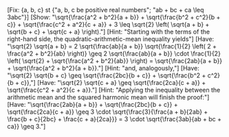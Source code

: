 [Fix: {a, b, c} st {"a, b, c be positive real numbers"; "ab + bc + ca \leq 3abc"}]
[Show: "\sqrt{\frac{a^2 + b^2}{a + b}} + \sqrt{\frac{b^2 + c^2}{b + c}} + \sqrt{\frac{c^2 + a^2}{c + a}} + 3 \leq \sqrt{2} \left( \sqrt{a + b} + \sqrt{b + c} + \sqrt{c + a} \right)."]
[Hint: "Starting with the terms of the right-hand side, the quadratic-arithmetic-mean inequality yields"]
[Have: "\sqrt{2} \sqrt{a + b} = 2 \sqrt{\frac{ab}{a + b}} \sqrt{\frac{1}{2} \left( 2 + \frac{a^2 + b^2}{ab} \right)} \geq 2 \sqrt{\frac{ab}{a + b}} \cdot \frac{1}{2} \left( \sqrt{2} + \sqrt{\frac{a^2 + b^2}{ab}} \right) = \sqrt{\frac{2ab}{a + b}} + \sqrt{\frac{a^2 + b^2}{a + b}}."]
[Hint: "and, analogously,"]
[Have: "\sqrt{2} \sqrt{b + c} \geq \sqrt{\frac{2bc}{b + c}} + \sqrt{\frac{b^2 + c^2}{b + c}},"]
[Have: "\sqrt{2} \sqrt{c + a} \geq \sqrt{\frac{2ca}{c + a}} + \sqrt{\frac{c^2 + a^2}{c + a}}."]
[Hint: "Applying the inequality between the arithmetic mean and the squared harmonic mean will finish the proof:"]
[Have: "\sqrt{\frac{2ab}{a + b}} + \sqrt{\frac{2bc}{b + c}} + \sqrt{\frac{2ca}{c + a}} \geq 3 \cdot \sqrt{\frac{3}{\frac{a + b}{2ab} + \frac{b + c}{2bc} + \frac{c + a}{2ca}}} = 3 \cdot \sqrt{\frac{3ab}{ab + bc + ca}} \geq 3."]